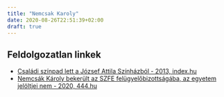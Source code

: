 ```yaml
---
title: "Nemcsak Karoly"
date: 2020-08-26T22:51:39+02:00
draft: true
---
```


## Feldolgozatlan linkek

- [Családi színpad lett a József Attila Színházból - 2013, index.hu](https://index.hu/kultur/2013/02/12/szinhaz_a_varos_szelen/)
- [Nemcsák Károly bekerült az SZFE felügyelőbizottságába, az egyetem jelöltjei nem - 2020, 444.hu](https://444.hu/2020/08/26/nemcsak-karoly-bekerult-az-szfe-felugyelobizottsagaba-az-egyetem-jeloltjei-nem)